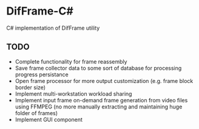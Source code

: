 # DifFrame-C#
C# implementation of DifFrame utility

## TODO
- Complete functionality for frame reassembly
- Save frame collector data to some sort of database for processing progress persistance
- Open frame processor for more output customization (e.g. frame block border size)
- Implement multi-workstation workload sharing
- Implement input frame on-demand frame generation from video files using FFMPEG (no more manually extracting and maintaining huge folder of frames)
- Implement GUI component
